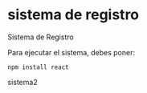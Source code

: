 <h1> sistema de registro</h1>

Sistema de Registro

Para ejecutar el sistema, debes poner:

```npm install react```

sistema2
